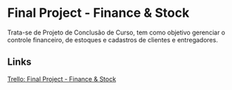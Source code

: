 # Final Project - Finance & Stock

Trata-se de Projeto de Conclusão de Curso, tem como objetivo gerenciar o controle financeiro, de estoques e cadastros de clientes e entregadores.

## Links

[Trello: Final Project - Finance & Stock](https://trello.com/b/j64B0KSP/projeto-final)  

